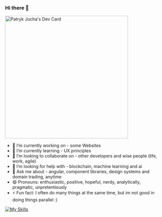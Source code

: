 ### Hi there 👋

<a href="https://app.daily.dev/pajuka"><img src="https://api.daily.dev/devcards/54dc1fb780ad4d749398755b044b7a23.png?r=d4c" width="400" alt="Patryk Jucha's Dev Card"/></a>

- 🔭 I’m currently working on - some Websites
- 🌱 I’m currently learning - UX principles
- 👯 I’m looking to collaborate on - other developers and wise people (life, work, agile)
- 🤔 I’m looking for help with - blockchain, machine learning and ai
- 💬 Ask me about - angular, component libraries, design systems and domain trading, anytime
- 😄 Pronouns: enthusiastic, positive, hopeful, nerdy, analytically, pragmatic, unpretentiously
- ⚡ Fun fact: I often do many things at the same time, but im not good in doing things parallel :)

[![My Skills](https://skillicons.dev/icons?i=angular,dotnet,cs,bootstrap,sass,css,ts,html,vscode,visualstudio,git,github,jenkins,jest,md,powershell,regex,svg,wordpress)](https://skillicons.dev)
